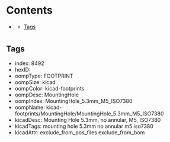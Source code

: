 



Contents
========

* [](#)
	* [Tags](#tags)

# 

## Tags

- index: 8492
- hexID: 
- oompType: FOOTPRINT
- oompSize: kicad
- oompColor: kicad-footprints
- oompDesc: MountingHole
- oompIndex: MountingHole_5.3mm_M5_ISO7380
- oompName: kicad-footprints/MountingHole/MountingHole_5.3mm_M5_ISO7380
- kicadDesc: Mounting Hole 5.3mm, no annular, M5, ISO7380
- kicadTags: mounting hole 5.3mm no annular m5 iso7380
- kicadAttr: exclude_from_pos_files exclude_from_bom
